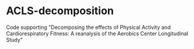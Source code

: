# ACLS-decomposition
Code supporting "Decomposing the effects of Physical Activity and Cardiorespiratory Fitness: A reanalysis of the Aerobics Center Longitudinal Study"
